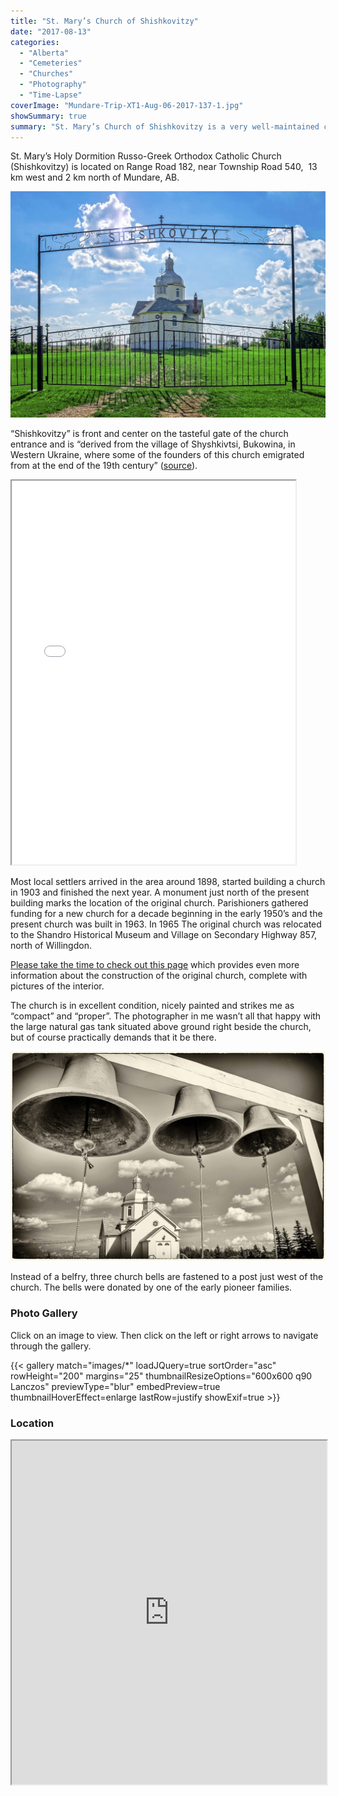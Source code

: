 ```yaml
---
title: "St. Mary’s Church of Shishkovitzy"
date: "2017-08-13"
categories: 
  - "Alberta"
  - "Cemeteries"
  - "Churches"
  - "Photography"
  - "Time-Lapse"
coverImage: "Mundare-Trip-XT1-Aug-06-2017-137-1.jpg"
showSummary: true
summary: "St. Mary’s Church of Shishkovitzy is a very well-maintained church and stands on the same piece of land that housed an original structure built from 1898 to 1903, before Alberta became a province."
---
```


St. Mary’s Holy Dormition Russo-Greek Orthodox Catholic Church (Shishkovitzy) is located on Range Road 182, near Township Road 540,  13 km west and 2 km north of Mundare, AB.

![“Shishkovitzy” is front and center on the tasteful gate to the church grounds.](Mundare-Trip-XT1-Aug-06-2017-189-HDR-Edit-Edit.jpg "“Shishkovitzy” is front and center on the tasteful gate to the church grounds.")

“Shishkovitzy” is front and center on the tasteful gate of the church entrance and is “derived from the village of Shyshkivtsi, Bukowina, in Western Ukraine, where some of the founders of this church emigrated from at the end of the 19th century” ([source](http://s3.amazonaws.com/townlife_production/public/uploads/files/0006/2330/churchtourbooklet.05.pdf)).

<iframe src="//www.youtube.com/embed/bMtZ7o5ePpk" width="90%" height="614" allowfullscreen="allowfullscreen"></iframe>

Most local settlers arrived in the area around 1898, started building a church in 1903 and finished the next year. A monument just north of the present building marks the location of the original church. Parishioners gathered funding for a new church for a decade beginning in the early 1950’s and the present church was built in 1963. In 1965 The original church was relocated to the Shandro Historical Museum and Village on Secondary Highway 857, north of Willingdon.

[Please take the time to check out this page](https://orthodoxcanada.ca/Shishkovtsy-Shandro_AB_Museum_Dormition_of_the_Theotokos_Museum_Orthodox_Church_1903-1963) which provides even more information about the construction of the original church, complete with pictures of the interior.

The church is in excellent condition, nicely painted and strikes me as “compact” and “proper”. The photographer in me wasn’t all that happy with the large natural gas tank situated above ground right beside the church, but of course practically demands that it be there.

![Instead of a belfry, three church bells are fastened to a post just west of the church. The bells were donated by one of the early pioneer families.](Mundare-Trip-XT1-Aug-06-2017-142-Edit.jpg "Instead of a belfry, three church bells are fastened to a post just west of the church. The bells were donated by one of the early pioneer families.")

Instead of a belfry, three church bells are fastened to a post just west of the church. The bells were donated by one of the early pioneer families.

### Photo Gallery

Click on an image to view. Then click on the left or right arrows to navigate through the gallery.

{{< gallery match="images/*" loadJQuery=true sortOrder="asc" rowHeight="200" margins="25" thumbnailResizeOptions="600x600 q90 Lanczos" previewType="blur" embedPreview=true thumbnailHoverEffect=enlarge lastRow=justify showExif=true >}}

### Location

<iframe src="https://www.google.com/maps/embed?pb=!1m18!1m12!1m3!1d2366.480647865181!2d-112.56010538401122!3d53.62056668003739!2m3!1f0!2f0!3f0!3m2!1i1024!2i768!4f13.1!3m3!1m2!1s0x0%3A0x0!2zNTPCsDM3JzE0LjAiTiAxMTLCsDMzJzI4LjUiVw!5e0!3m2!1sen!2sca!4v1502643720842" width="100%" height="550" allowfullscreen="allowfullscreen"></iframe>

